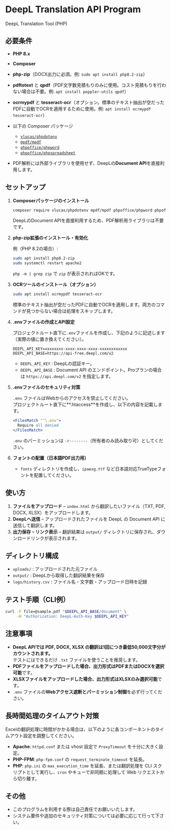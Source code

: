 # DeepL Translation API Program
DeepL Translation Tool (PHP)

## 必要条件

- **PHP 8.x**
- **Composer**
- **php-zip**（DOCX出力に必須。例: `sudo apt install php8.2-zip`）
- **pdftotext** と **qpdf**（PDF文字数見積もりのみに使用。コスト見積もりを行わない場合は不要。例: `apt install poppler-utils qpdf`）
- **ocrmypdf** と **tesseract-ocr**（オプション。標準のテキスト抽出が空だったPDFに自動でOCRを適用するために使用。例: `apt install ocrmypdf tesseract-ocr`）
- 以下の Composer パッケージ
    - [`vlucas/phpdotenv`](https://github.com/vlucas/phpdotenv)
    - [`mpdf/mpdf`](https://github.com/mpdf/mpdf)
    - [`phpoffice/phpword`](https://github.com/PHPOffice/PHPWord)
    - [`phpoffice/phpspreadsheet`](https://github.com/PHPOffice/PhpSpreadsheet)
    
- PDF解析には外部ライブラリを使用せず、DeepLの**Document API**を直接利用します。

## セットアップ

1. **Composerパッケージのインストール**

    ```bash
    composer require vlucas/phpdotenv mpdf/mpdf phpoffice/phpword phpoffice/phpspreadsheet
    ```

    DeepLのDocument APIを直接利用するため、PDF解析用ライブラリは不要です。

2. **php-zip拡張のインストール・有効化**

    例（PHP 8.2の場合）:

    ```bash
    sudo apt install php8.2-zip
    sudo systemctl restart apache2
    ```

    `php -m | grep zip` で `zip` が表示されればOKです。

3. **OCRツールのインストール（オプション）**

    ```bash
    sudo apt install ocrmypdf tesseract-ocr
    ```

    標準のテキスト抽出が空だったPDFに自動でOCRを適用します。両方のコマンドが見つからない場合は処理をスキップします。

4. **.envファイルの作成とAPI設定**

    プロジェクトルート直下に`.env`ファイルを作成し、下記のように記述します（実際の値に置き換えてください）。

    ```
    DEEPL_API_KEY=xxxxxxxx-xxxx-xxxx-xxxx-xxxxxxxxxxxx
    DEEPL_API_BASE=https://api-free.deepl.com/v2
    ```

    - `DEEPL_API_KEY` : DeepLの認証キー。
    - `DEEPL_API_BASE` : Document API のエンドポイント。Proプランの場合は `https://api.deepl.com/v2` を指定します。

5. **.envファイルのセキュリティ対策**

    `.env` ファイルはWebからのアクセスを禁止してください。  
    プロジェクトルート直下に**.htaccess**を作成し、以下の内容を記載します。

    ```apache
    <FilesMatch "^\.env">
      Require all denied
    </FilesMatch>
    ```

    `.env` のパーミッションは `-r--------`（所有者のみ読み取り可）としてください。

6. **フォントの配置（日本語PDF出力用）**

    - `fonts` ディレクトリを作成し、`ipaexg.ttf` など日本語対応TrueTypeフォントを配置してください。

## 使い方

1. **ファイルをアップロード** – `index.html` から翻訳したいファイル（TXT, PDF, DOCX, XLSX）をアップロードします。
2. **DeepLへ送信** – アップロードされたファイルを DeepL の Document API に送信して翻訳します。
3. **出力保存・リンク表示** – 翻訳結果は `output/` ディレクトリに保存され、ダウンロードリンクが表示されます。

## ディレクトリ構成

- `uploads/` : アップロードされた元ファイル
- `output/` : DeepLから取得した翻訳結果を保存
- `logs/history.csv` : ファイル名・文字数・アップロード日時を記録

## テスト手順（CLI例）

```bash
curl -F file=@sample.pdf "$DEEPL_API_BASE/document" \
     -H "Authorization: DeepL-Auth-Key $DEEPL_API_KEY"
```

## 注意事項

- **DeepL APIでは PDF, DOCX, XLSX の翻訳は1回につき最低50,000文字分がカウントされます。**  
  テストにはできるだけ `.txt` ファイルを使うことを推奨します。
- **PDFファイルをアップロードした場合、出力形式はPDFまたはDOCXを選択可能**です。
- **XLSXファイルをアップロードした場合、出力形式はXLSXのみ選択可能**です。
- `.env` ファイルの**Webアクセス遮断とパーミッション制御**を必ず行ってください。

## 長時間処理のタイムアウト対策

Excelの翻訳処理に時間がかかる場合は、以下のように各コンポーネントのタイムアウト設定を調整してください。

- **Apache**: `httpd.conf` または vhost 設定で `ProxyTimeout` を十分に大きく設定。
- **PHP-FPM**: `php-fpm.conf` の `request_terminate_timeout` を延長。
- **PHP**: `php.ini` の `max_execution_time` を延長、または翻訳処理を CLI スクリプトとして実行し、`cron` やキューで非同期に処理して Web リクエストから切り離す。

## その他

- このプログラムを利用する際は自己責任でお願いいたします。
- システム要件や追加のセキュリティ対策については必要に応じて行って下さい。
